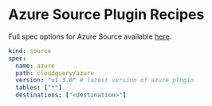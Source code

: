 # Azure Source Plugin Recipes

Full spec options for Azure Source available [here](https://github.com/cloudquery/cloudquery/blob/main/plugins/source/azure/docs/configuration.md).

```yaml
kind: source
spec:
  name: azure
  path: cloudquery/azure
  version: "v1.3.0" # latest version of azure plugin
  tables: ["*"]
  destinations: ["<destination>"]
```
